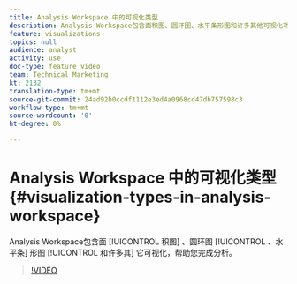 ```yaml
---
title: Analysis Workspace 中的可视化类型
description: Analysis Workspace包含面积图、圆环图、水平条形图和许多其他可视化功能，可帮助您处理分析。
feature: visualizations
topics: null
audience: analyst
activity: use
doc-type: feature video
team: Technical Marketing
kt: 2132
translation-type: tm+mt
source-git-commit: 24ad92b0ccdf1112e3ed4a0968cd47db757598c3
workflow-type: tm+mt
source-wordcount: '0'
ht-degree: 0%

---
```



# Analysis Workspace 中的可视化类型 {#visualization-types-in-analysis-workspace}

Analysis Workspace包含面 [!UICONTROL 积图] 、圆环图 [!UICONTROL 、水平条] 形图 [!UICONTROL 和许多其] 它可视化，帮助您完成分析。

>[!VIDEO](https://video.tv.adobe.com/v/23994/?quality=12)
